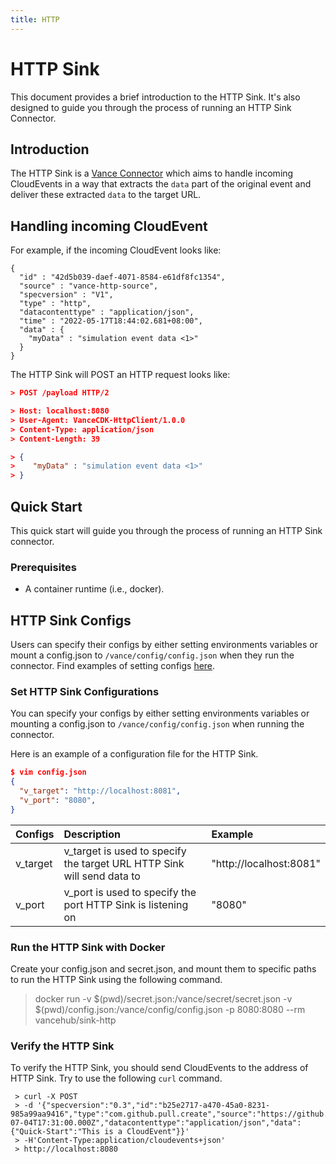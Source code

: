 ```yaml
---
title: HTTP
---
```


# HTTP Sink
This document provides a brief introduction
to the HTTP Sink. It's also designed to guide you through the
process of running an HTTP Sink Connector.

## Introduction
The HTTP Sink is a [Vance Connector][vc] which aims to handle incoming CloudEvents in a way that extracts the `data` part of the
original event and deliver these extracted `data` to the target URL.

## Handling incoming CloudEvent
For example, if the incoming CloudEvent looks like:

```http
{
  "id" : "42d5b039-daef-4071-8584-e61df8fc1354",
  "source" : "vance-http-source",
  "specversion" : "V1",
  "type" : "http",
  "datacontenttype" : "application/json",
  "time" : "2022-05-17T18:44:02.681+08:00",
  "data" : {
    "myData" : "simulation event data <1>"
  }
}
```

The HTTP Sink will POST an HTTP request looks like:

``` json
> POST /payload HTTP/2

> Host: localhost:8080
> User-Agent: VanceCDK-HttpClient/1.0.0
> Content-Type: application/json
> Content-Length: 39

> {
>    "myData" : "simulation event data <1>"
> }
```
## Quick Start
This quick start will guide you through the process of running an HTTP Sink connector.

### Prerequisites
- A container runtime (i.e., docker).


## HTTP Sink Configs

Users can specify their configs by either setting environments variables or mount a config.json to
`/vance/config/config.json` when they run the connector. Find examples of setting configs [here][config].

### Set HTTP Sink Configurations
You can specify your configs by either setting environments
variables or mounting a config.json to `/vance/config/config.json`
when running the connector.

Here is an example of a configuration file for the HTTP Sink.
 ```json 
 $ vim config.json
 {
   "v_target": "http://localhost:8081",
   "v_port": "8080",
 }
 ```

| Configs   | Description                                                            | Example                 |
|:----------|:-----------------------------------------------------------------------|:------------------------|
| v_target  | v_target is used to specify the target URL HTTP Sink will send data to | "http://localhost:8081" |
| v_port    | v_port is used to specify the port HTTP Sink is listening on           | "8080"                  |

### Run the HTTP Sink with Docker
Create your config.json and secret.json, and mount them to
specific paths to run the HTTP Sink using the following command.

>  docker run -v $(pwd)/secret.json:/vance/secret/secret.json -v $(pwd)/config.json:/vance/config/config.json -p 8080:8080 --rm vancehub/sink-http

### Verify the HTTP Sink

To verify the HTTP Sink, you should send CloudEvents to the address of HTTP Sink. Try to use the  following `curl` command.

```shell 
 > curl -X POST 
 > -d '{"specversion":"0.3","id":"b25e2717-a470-45a0-8231-985a99aa9416","type":"com.github.pull.create","source":"https://github.com/cloudevents/spec/pull/123","time":"2019-07-04T17:31:00.000Z","datacontenttype":"application/json","data":{"Quick-Start":"This is a CloudEvent"}}' 
 > -H'Content-Type:application/cloudevents+json' 
 > http://localhost:8080 
 ``` 


[vc]: https://github.com/linkall-labs/vance-docs/blob/main/docs/concept.md
[config]: https://github.com/linkall-labs/vance-docs/blob/main/docs/connector.md